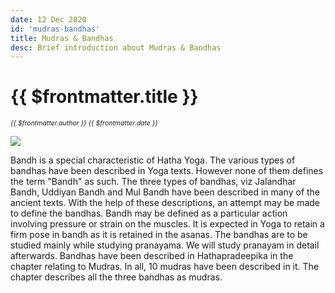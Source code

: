 ```yaml
---
date: 12 Dec 2020
id: 'mudras-bandhas'
title: Mudras & Bandhas
desc: Brief introduction about Mudras & Bandhas
---
```


# {{ $frontmatter.title }}
<i style="font-size: 0.75em;"> {{ $frontmatter.author }} {{ $frontmatter.date }} </i>

<div class="md-images">

![](/img/mudras-bandhas/img1.jpg)

</div>

Bandh is a special characteristic of Hatha Yoga. The various types of bandhas have been described in Yoga texts. However none of them defines the term "Bandh" as such. The three types of bandhas, viz Jalandhar Bandh, Uddiyan Bandh and Mul Bandh have been described in many of the ancient texts. With the help of these descriptions, an attempt may be made to define the bandhas. Bandh may be defined as a particular action involving pressure or strain on the muscles. It is expected in Yoga to retain a firm pose in bandh as it is retained in the asanas. The bandhas are to be studied mainly while studying pranayama. We will study pranayam in detail afterwards. Bandhas have been described in Hathapradeepika in the chapter relating to Mudras. In all, 10 mudras have been described in it. The chapter describes all the three bandhas as mudras.